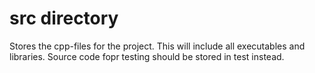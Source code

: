 # src directory
Stores the cpp-files for the project. This will include all executables and libraries. Source code fopr testing should be stored in test instead.
